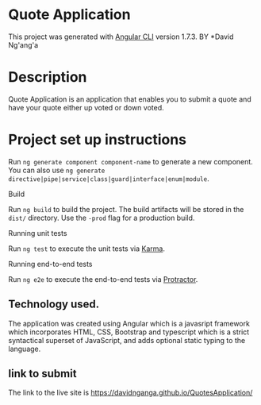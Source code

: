 # Quote Application

This project was generated with [Angular CLI](https://github.com/angular/angular-cli) version 1.7.3. BY *David Ng'ang'a

# Description

Quote Application is an application that enables you to submit a quote and have your quote either up voted or down voted.

# Project set up instructions

Run `ng generate component component-name` to generate a new component. You can also use `ng generate directive|pipe|service|class|guard|interface|enum|module`.

 Build

Run `ng build` to build the project. The build artifacts will be stored in the `dist/` directory. Use the `-prod` flag for a production build.

 Running unit tests

Run `ng test` to execute the unit tests via [Karma](https://karma-runner.github.io).

 Running end-to-end tests

Run `ng e2e` to execute the end-to-end tests via [Protractor](http://www.protractortest.org/).

## Technology used.

The application was created using Angular which is a javasript framework which incorporates HTML, CSS, Bootstrap and typescript which is a strict syntactical superset of JavaScript, and adds optional static typing to the language.

## link to submit
The link to the live site is https://davidnganga.github.io/QuotesApplication/
